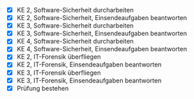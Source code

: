 - [x] KE 2, Software-Sicherheit durcharbeiten
- [x] KE 2, Software-Sicherheit, Einsendeaufgaben beantworten
- [x] KE 3, Software-Sicherheit durcharbeiten
- [x] KE 3, Software-Sicherheit, Einsendeaufgaben beantworten
- [x] KE 4, Software-Sicherheit durcharbeiten
- [x] KE 4, Software-Sicherheit, Einsendeaufgaben beantworten
- [x] KE 2, IT-Forensik überfliegen
- [x] KE 2, IT-Forensik, Einsendeaufgaben beantworten
- [x] KE 3, IT-Forensik überfliegen
- [x] KE 3, IT-Forensik, Einsendeaufgaben beantworten
- [x] Prüfung bestehen